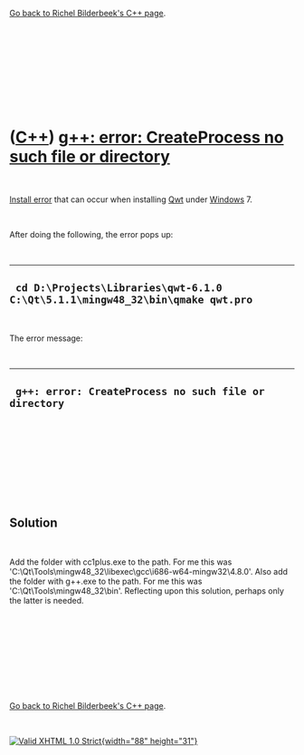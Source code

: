 

[Go back to Richel Bilderbeek's C++ page](Cpp.htm).

 

 

 

 

 

([C++](Cpp.htm)) [g++: error: CreateProcess no such file or directory](CppInstallErrorGppErrorCreateProcessNoSuchFileOrDirectory.htm)
=====================================================================================================================================

 

[Install error](CppInstallError.htm) that can occur when installing
[Qwt](CppQwt.htm) under [Windows](CppWindows.htm) 7.

 

After doing the following, the error pops up:

 

  --------------------------------------------------------------------------------
  ` cd D:\Projects\Libraries\qwt-6.1.0 C:\Qt\5.1.1\mingw48_32\bin\qmake qwt.pro`
  --------------------------------------------------------------------------------

 

The error message:

 

  --------------------------------------------------------
  ` g++: error: CreateProcess no such file or directory`
  --------------------------------------------------------

 

 

 

 

 

Solution
--------

 

Add the folder with cc1plus.exe to the path. For me this was
'C:\\Qt\\Tools\\mingw48\_32\\libexec\\gcc\\i686-w64-mingw32\\4.8.0'.
Also add the folder with g++.exe to the path. For me this was
'C:\\Qt\\Tools\\mingw48\_32\\bin'. Reflecting upon this solution,
perhaps only the latter is needed.

 

 

 

 

 

[Go back to Richel Bilderbeek's C++ page](Cpp.htm).



 

[![Valid XHTML 1.0 Strict](valid-xhtml10.png){width="88"
height="31"}](http://validator.w3.org/check?uri=referer)
